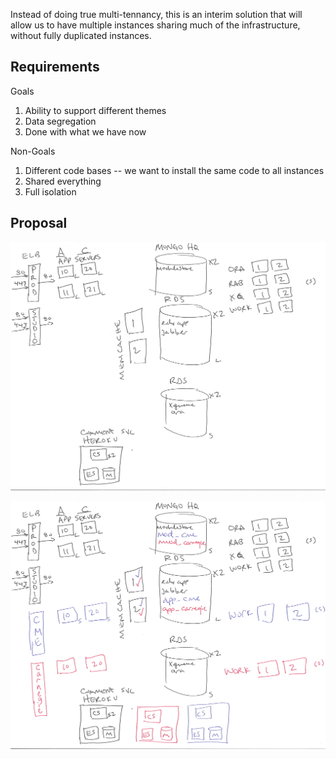 Instead of doing true multi-tennancy, this is an interim solution that will allow us to have multiple instances sharing much of the infrastructure, without fully duplicated instances.

Requirements
------------

Goals
1. Ability to support different themes
2. Data segregation
3. Done with what we have now

Non-Goals
1. Different code bases -- we want to install the same code to all instances
2. Shared everything
3. Full isolation

Proposal
--------

![Pre Diagram](image/multi-pre.png)

![Post Diagram](image/multi-post.png)

